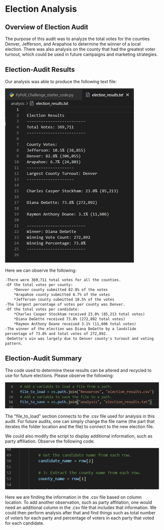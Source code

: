 # **Election Analysis**

## **Overview of Election Audit**
The purpose of this audit was to analyze the total votes for the counties Denver, Jefferson, and Arapahoe to determine the winner of a local election. There was also analysis on the county that had the greatest voter turnout, which could be used in future campaigns and marketing strategies. 

## **Election-Audit Results**

Our analysis was able to produce the following text file: 

                                                                    
![txtfileresults.png](analysis/txtfileresults.png)



Here we can observe the following: 

    -There were 369,711 total votes for all the counties. 
    -Of the total votes per county:
        *Denver county submitted 82.8% of the votes
        *Arapahoe county submitted 6.7% of the votes
        *Jefferson county submitted 10.5% of the votes
    -The largest percentage of votes per county was Denver. 
    -Of the total votes per candidate: 
        *Charles Casper Stockham received 23.0% (85,213 total votes)
        *Diana DeGette received 73.8% (272,892 total votes)
        *Raymon Anthony Doane received 3.1% (11,606 total votes)
    -The winner of the election was Diana DeGette by a landslide percentage of 73.8% and total votes of 272,892. 
    -DeGette's win was largely due to Denver county's turnout and voting pattern. 


## **Election-Audit Summary**
The code used to determine these results can be altered and recycled to use for future elections. Please observe the following: 

![file_to_alter.png](analysis/file_to_alter.png)

The "file_to_load" section connects to the .csv file used for analysis in this audit. For future audits, one can simply change the file name (the part that iterates the folder location and the file) to connect to the new election file.


We could also modify the script to display additional information, such as party affiliation. Observe the following code: 

![referencing_variables.png](analysis/referencing_variables.png)

Here we are finding the information in the .csv file based on column location. To add another observation, such as party affiliation, one would need an additional column in the .csv file that includes that information. We could then perform analysis after that and find things such as total number of voters for each party and percentage of voters in each party that voted for each candidate. 

